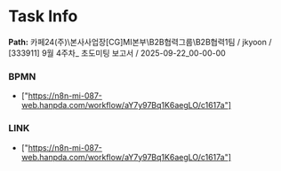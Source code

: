 # Task Info

**Path:** 카페24(주)\본사사업장\[CG]MI본부\B2B협력그룹\B2B협력1팀 / jkyoon / [333911] 9월 4주차_ 초도미팅 보고서 / 2025-09-22_00-00-00

### BPMN
- ["https://n8n-mi-087-web.hanpda.com/workflow/aY7y97Bq1K6aegLO/c1617a"]

### LINK
- ["https://n8n-mi-087-web.hanpda.com/workflow/aY7y97Bq1K6aegLO/c1617a"]

